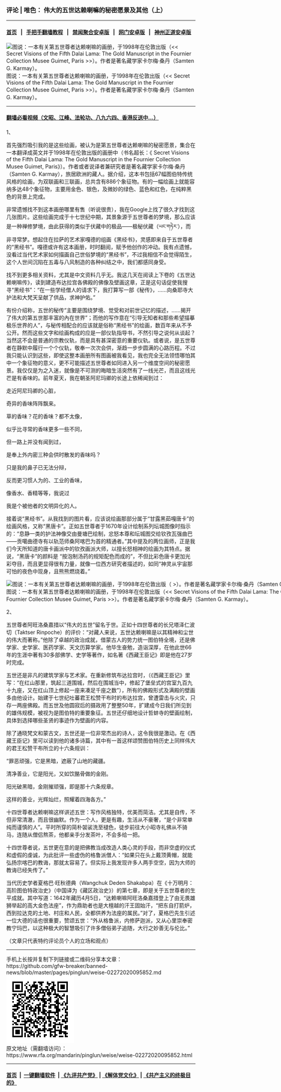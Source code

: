 ### 评论 | 唯色： 伟大的五世达赖喇嘛的秘密愿景及其他（上）  
------------------------

#### [首页](https://github.com/gfw-breaker/banned-news/blob/master/README.md) &nbsp;&nbsp;|&nbsp;&nbsp; [手把手翻墙教程](https://github.com/gfw-breaker/guides/wiki) &nbsp;&nbsp;|&nbsp;&nbsp; [禁闻聚合安卓版](https://github.com/gfw-breaker/bn-android) &nbsp;&nbsp;|&nbsp;&nbsp; [网门安卓版](https://github.com/oGate2/oGate) &nbsp;&nbsp;|&nbsp;&nbsp; [神州正道安卓版](https://github.com/SzzdOgate/update) 



<div id="headerimg">
 <img alt="图说：一本有关第五世尊者达赖喇嘛的画册，于1998年在伦敦出版（&lt;&lt; Secret Visions of the Fifth Dalai Lama: The Gold Manuscript in the Fournier Collection Musee Guimet, Paris &gt;&gt;）。作者是著名藏学家卡尔梅·桑丹（Samten G. Karmay）。" src="https://www.rfa.org/mandarin/pinglun/weise/weise-02272020095852.html/WechatIMG1003.jpeg/@@images/f0657341-bfe1-4338-aab2-7bbcc292022c.jpeg" title="图说：一本有关第五世尊者达赖喇嘛的画册，于1998年在伦敦出版（&lt;&lt; Secret Visions of the Fifth Dalai Lama: The Gold Manuscript in the Fournier Collection Musee Guimet, Paris &gt;&gt;）。作者是著名藏学家卡尔梅·桑丹（Samten G. Karmay）。"/>
 <div id="headerimgcontents">
  <div id="headerimgcaption">
   <span>
    图说：一本有关第五世尊者达赖喇嘛的画册，于1998年在伦敦出版（&lt;&lt; Secret Visions of the Fifth Dalai Lama: The Gold Manuscript in the Fournier Collection Musee Guimet, Paris &gt;&gt;）。作者是著名藏学家卡尔梅·桑丹（Samten G. Karmay）。
   </span>
   <!-- zoomattribute -->
  </div>
  <!-- headerimgcaption -->
 </div>
 <!-- headerimagecontents -->
</div>

<hr/>


#### [翻墙必看视频（文昭、江峰、法轮功、八九六四、香港反送中...）](https://github.com/gfw-breaker/banned-news/blob/master/pages/link3.md)

<div id="storytext">
 <div>
  <div class="slot_header">
  </div>
 </div>
 <p>
  1、
 </p>
 <p>
  首先强烈吸引我的是这些绘画，被认为是第五世尊者达赖喇嘛的秘密愿景，集合在一本翻译成英文并于1998年在伦敦出版的画册中（书名超长：《 Secret Visions of the Fifth Dalai Lama: The Gold Manuscript in the Fournier Collection Musee Guimet, Paris》）。作者或者说译者兼研究者是著名藏学家卡尔梅·桑丹（Samten G. Karmay），旅居欧洲的藏人。据介绍，这本书包括67幅图伯特传统风格的绘画，为双联画和三联画，总共含有886个象征物。有的一幅绘画上就能容纳多达48个象征物，主要用金色、银色，及微妙的绿色、蓝色和红色，在纯粹黑色的背景上完成。
 </p>
 <p>
  非常遗憾找不到这本画册哪里有售（听说很贵），我在Google上找了很久才找到这几张图片。这些绘画完成于十七世纪中期，其景象源于五世尊者的梦境，那么应该是一种禅修梦境，由此获得的类似于伏藏中的极品——极秘伏藏（ཡང་གཏེར་），而非寻常梦。想起住在拉萨的艺术家嘎德的组画《黑经书》，灵感即来自于五世尊者的“黑经书”。嘎德或许有这本画册，时时翻阅，赋予他创作的冲动。我有点遗憾，没看过当代艺术家如何描画自己世俗梦境的“黑经书”，不过我相信不会觉得陌生，这个人世间沉陷在五毒与八风制造的各种纠结之中，我们都感同身受。
 </p>
 <p>
  找不到更多相关资料，尤其是中文资料几乎无。我这几天在阅读上下卷的《五世达赖喇嘛传》，读到建造布达拉宫各佛殿的佛像及壁画这章，正是这句话促使我搜寻“黑经书”：“在一些学经僧人的请求下，我打算写一部《秘传》，……向桑耶寺大护法和大梵天呈献了供品，求神护佑。”
 </p>
 <p>
  有份介绍称，五世的秘传“主要是围绕梦境、觉受和对前世记忆的描述，……揭开了伟大的第五世那丰富的內在世界”；而他的写作意在“引导无知者和那些希望描摹极乐世界的人”，与秘传相配合的应该就是俗称“黑经书”的绘画，数百年来从不予公开。然而这些文字和绘画构成的应是一部仪轨指导书，不然引导之说何从谈起？当然这不会是普通的宗教仪轨，而是具有甚深密意的重要仪轨。或者说，是五世尊者在静默中履行一个个仪轨，敬奉一次次会供，渐趋一步步圆满的心路历程。不过我只能认识到这些，即使这整本画册所有图画被我看见，我也完全无法领悟哪怕其中一个象征物的意义，更不可能描述五世尊者如同进入另一个维度空间的秘密愿景。我仅仅是为之入迷，就像是不可测的晦暗生活突然有了一线光芒，而且这线光芒是有香味的。前年夏天，我在朝圣阿尼玛卿的长途上依稀闻到过：
 </p>
 <p>
 </p>
 <p>
  走近阿尼玛卿的心脏，
 </p>
 <p>
  奇异的香味阵阵飘来。
 </p>
 <p>
  草的香味？花的香味？都不太像，
 </p>
 <p>
  似乎比寻常的香味更多一些不同，
 </p>
 <p>
  但一路上并没有闻到过，
 </p>
 <p>
  是奉上外内密三种会供时散发的香味吗？
 </p>
 <p>
  只是我的鼻子已无法分辩，
 </p>
 <p>
  反而更习惯人为的、工业的香味，
 </p>
 <p>
  像香水、香精等等，我说过
 </p>
 <p>
  我是个被他者的文明异化的人。
 </p>
 <p>
 </p>
 <p>
  接着说“黑经书”。从我找到的图片看，应该说绘画那部分属于“甘露黑茹嘎唐卡”的绘画风格，又称“黑唐卡”。正如五世尊者于1670年设计绘制系列坛城图像时指示的：“息静一类的护法神像交由曼塘巴绘制，忿怒本尊和坛城图交给钦孜瓦强曲巴——贡噶曲德寺有以轨范师桑阿喀巴为首的精通者。”其中提及的两位画师，正是我们今天所知道的唐卡画派中的钦孜画派大师，以擅长怒相神的绘画为其特点。据说，“黑唐卡”的颜料是 “按泡制汤药的规矩配色而成的”，不但比彩色唐卡更加光彩夺目，而且更显得很有力量，就像一位西方研究者描述的，如同“神灵从宇宙那可怕的夜色中现身，且熊熊燃烧着。”
 </p>
 <p>
 </p>
 <p>
  <div class="image-inline captioned" style="width:900px;">
   <div style="width:900px;">
    <img alt="图说：一本有关第五世尊者达赖喇嘛的画册，于1998年在伦敦出版（ &gt;）。作者是著名藏学家卡尔梅·桑丹（Samten G. Karmay）。" src="https://www.rfa.org/mandarin/pinglun/weise/weise-02272020095852.html/WechatIMG1004.jpg" title="图说：一本有关第五世尊者达赖喇嘛的画册，于1998年在伦敦出版（&lt;&lt; Secret Visions of the Fifth Dalai Lama: The Gold Manuscript in the Fournier Collection Musee Guimet, Paris &gt;&gt;）。作者是著名藏学家卡尔梅·桑丹（Samten G. Karmay）。"/>
   </div>
   <div class="image-caption">
    <span style="width:900px;">
     图说：一本有关第五世尊者达赖喇嘛的画册，于1998年在伦敦出版（&lt;&lt; Secret Visions of the Fifth Dalai Lama: The Gold Manuscript in the Fournier Collection Musee Guimet, Paris &gt;&gt;）。作者是著名藏学家卡尔梅·桑丹（Samten G. Karmay）。
    </span>
    <span class="copyright">
    </span>
   </div>
  </div>
 </p>
 <p>
  2、
 </p>
 <p>
  五世尊者阿旺洛桑嘉措以“伟大的五世”留名于世。正如十四世尊者的长兄塔泽仁波切（Taktser Rinpoche）的评价：“对藏人来说，五世达赖喇嘛是以其精神和尘世的伟大而著称。”他除了卓越的政治成就，借蒙古人的势力统一图伯特全境，还是佛学家、史学家、医药学家、天文历算学家。他毕生奋勉，造诣深厚，在他此世66年的生涯中著有30多部佛学、史学等著作，如名著《西藏王臣记》即是他在27岁时完成。
 </p>
 <p>
  五世还是非凡的建筑学家与艺术家。在重新修筑布达拉宫时，（《西藏王臣记》里写：“在红山那里，筑起三道围城，然后在围城当中，修起了堡垒式的宫室九百九十九座，又在红山顶上修起一座来凑足千座之数”），所有的佛殿形式及满殿的壁画多由他设计。始建于七世纪吐蕃君王松赞干布时的布达拉宫，曾遭雷击与火灾，只存一两座佛殿。而五世及他圆寂后的摄政用了整整50年，扩建成今日我们所见到的雄伟规模，被视为是图伯特的重要象征。五世还仔细地设计哲蚌寺的壁画绘制，具体到选择哪些圣贤的事迹作为壁画的内容。
 </p>
 <p>
  除了通晓梵文和蒙古文，五世还是一位非常杰出的诗人，这令我很是激动。在《西藏王臣记》里可以读到他的诸多诗篇，其中有一首这样颂赞图伯特历史上同样伟大的君王松赞干布所立的十六条规训：
 </p>
 <p>
  “罪恶顽强，它是黑暗，遮蔽了山地的藏疆。
 </p>
 <p>
  清净善业，它是阳光，又如饮酪骨做的金刚。
 </p>
 <p>
  阳光破黑暗，金刚摧顽强，即是那十六条规章。
 </p>
 <p>
  这样的善业，光辉灿烂，照耀着四海各方。”
 </p>
 <p>
  十四世尊者达赖喇嘛这样讲述五世：写作风格独特，优美而简洁。尤其是自传，不但非常清澈，而且很幽默。作为一个人，更是有趣，生活从不豪奢，“是个非常单纯而谨慎的人”。平时所穿的简朴袈裟洗至褪色，徒步前往大小昭寺礼佛从不骑马，连随从僧侣熬茶，他都亲手分发茶叶，不会多给一把。
 </p>
 <p>
  十四世尊者说，五世更在意的是把佛教当成改造人类心灵的手段，而非空虚的仪式和虚假的虔诚，为此批评一些虚伪的格鲁派僧人：“如果只在头上戴顶黄帽，就能弘扬宗喀巴的教诲，那就太容易了。但实际上我发现许多人两手空空，因为大师的教诲已经失传了。”
 </p>
 <p>
  当代历史学者夏格巴·旺秋德典（Wangchuk Deden Shakabpa）在《十万明月：高阶图伯特政治史》（中国译为《藏区政治史》）的第七章，即是关于五世尊者的生平成就。其中写道：1642年藏历4月5日，“达赖喇嘛阿旺洛桑嘉措登上了由无畏雄狮举起的高大金色法座”，作为鼎助者也是大檀越的汗王固始汗，“把东自打箭炉，西到拉达克的土地、村庄和人民，全都供养为法座的属民。”对了，夏格巴先生引述一位大德的话也很重要，赞颂五世：“外从格鲁派，内修萨迦派，又从心里崇奉密教宁玛巴，以这种极大的智慧吸引了许多僧俗弟子追随，大行之妙善无与伦比。”
 </p>
 <p>
 </p>
 <p align="left">
  （文章只代表特约评论员个人的立场和观点）
 </p>
</div>

<hr/>
手机上长按并复制下列链接或二维码分享本文章：<br/>
https://github.com/gfw-breaker/banned-news/blob/master/pages/pinglun/weise-02272020095852.md <br/>
<a href='https://github.com/gfw-breaker/banned-news/blob/master/pages/pinglun/weise-02272020095852.md'><img src='https://github.com/gfw-breaker/banned-news/blob/master/pages/pinglun/weise-02272020095852.md.png'/></a> <br/>
原文地址（需翻墙访问）：https://www.rfa.org/mandarin/pinglun/weise/weise-02272020095852.html


------------------------
#### [首页](https://github.com/gfw-breaker/banned-news/blob/master/README.md) &nbsp;|&nbsp; [一键翻墙软件](https://github.com/gfw-breaker/nogfw/blob/master/README.md) &nbsp;| [《九评共产党》](https://github.com/gfw-breaker/9ping.md/blob/master/README.md#九评之一评共产党是什么) | [《解体党文化》](https://github.com/gfw-breaker/jtdwh.md/blob/master/README.md) | [《共产主义的终极目的》](https://github.com/gfw-breaker/gczydzjmd.md/blob/master/README.md)


<img src='http://gfw-breaker.win/banned-news/pages/pinglun/weise-02272020095852.md' width='0px' height='0px'/>